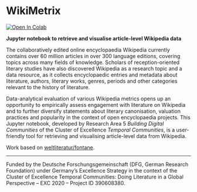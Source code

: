 # WikiMetrix

[![Open In Colab](https://colab.research.google.com/assets/colab-badge.svg)](https://colab.research.google.com/github/temporal-communities/wiki-metrix/blob/main/WikiMetrix.ipynb)

**Jupyter notebook to retrieve and visualise article-level Wikipedia data**

The collaboratively edited online encyclopaedia Wikipedia currently contains over 60 million articles in over 300 language editions, covering topics across many fields of knowledge. Scholars of reception-oriented literary studies have also discovered Wikipedia as a research topic and a data resource, as it collects encyclopaedic entries and metadata about literature, authors, literary works, genres, periods and other categories relevant to the history of literature.

Data-analytical evaluation of various Wikipedia metrics opens up an opportunity to empirically assess engagement with literature on Wikipedia and to further diversify statements about literary canonisation, valuation practices and popularity in the context of open encyclopaedia projects. This Jupyter notebook, developed by Research Area 5 _Building Digital Communities_ of the Cluster of Excellence _Temporal Communities_, is a user-friendly tool for retrieving and visualising article-level data from Wikipedia.

Work based on [weltliteratur/fontane](https://github.com/weltliteratur/fontane).

---

Funded by the Deutsche Forschungsgemeinschaft (DFG, German Research Foundation) under Germany’s Excellence Strategy in the context of the Cluster of Excellence Temporal Communities: Doing Literature in a Global Perspective – EXC 2020 – Project ID 390608380.
